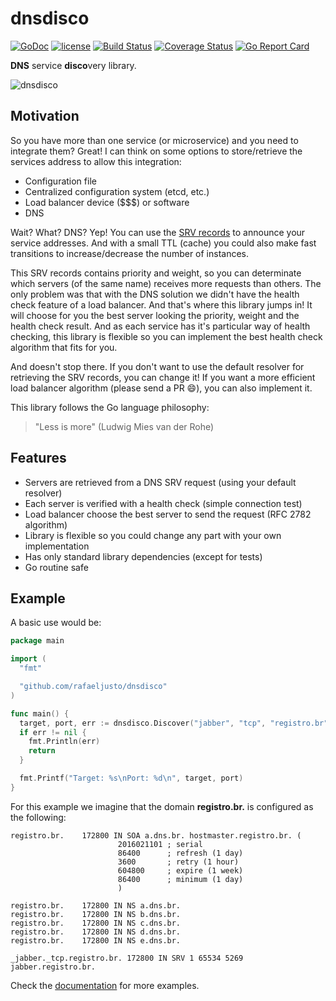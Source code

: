 dnsdisco
========

[![GoDoc](https://godoc.org/github.com/rafaeljusto/dnsdisco?status.png)](https://godoc.org/github.com/rafaeljusto/dnsdisco)
[![license](http://img.shields.io/badge/license-MIT-blue.svg)](https://raw.githubusercontent.com/rafaeljusto/dnsdisco/master/LICENSE)
[![Build Status](https://travis-ci.org/rafaeljusto/dnsdisco.png?branch=master)](https://travis-ci.org/rafaeljusto/dnsdisco)
[![Coverage Status](https://coveralls.io/repos/github/rafaeljusto/dnsdisco/badge.svg?branch=master)](https://coveralls.io/github/rafaeljusto/dnsdisco?branch=master)
[![Go Report Card](https://goreportcard.com/badge/github.com/rafaeljusto/dnsdisco)](https://goreportcard.com/report/github.com/rafaeljusto/dnsdisco)

**DNS** service **disco**very library.

![dnsdisco](https://raw.githubusercontent.com/rafaeljusto/dnsdisco/master/dnsdisco.gif)

Motivation
----------

So you have more than one service (or microservice) and you need to integrate
them? Great! I can think on some options to store/retrieve the services address
to allow this integration:

* Configuration file
* Centralized configuration system (etcd, etc.)
* Load balancer device ($$$) or software
* DNS

Wait? What? DNS? Yep! You can use the [SRV
records](https://tools.ietf.org/html/rfc2782) to announce your service
addresses. And with a small TTL (cache) you could also make fast transitions to
increase/decrease the number of instances.

This SRV records contains priority and weight, so you can determinate which
servers (of the same name) receives more requests than others. The only problem
was that with the DNS solution we didn't have the health check feature of a load
balancer. And that's where this library jumps in! It will choose for you the
best server looking the priority, weight and the health check result. And as
each service has it's particular way of health checking, this library is
flexible so you can implement the best health check algorithm that fits for you.

And doesn't stop there. If you don't want to use the default resolver for
retrieving the SRV records, you can change it! If you want a more efficient load
balancer algorithm (please send a PR :smile:), you can also implement it.

This library follows the Go language philosophy:
> "Less is more" (Ludwig Mies van der Rohe)


Features
--------

* Servers are retrieved from a DNS SRV request (using your default resolver)
* Each server is verified with a health check (simple connection test)
* Load balancer choose the best server to send the request (RFC 2782 algorithm)
* Library is flexible so you could change any part with your own implementation
* Has only standard library dependencies (except for tests)
* Go routine safe


Example
-------

A basic use would be:

```go
package main

import (
  "fmt"

  "github.com/rafaeljusto/dnsdisco"
)

func main() {
  target, port, err := dnsdisco.Discover("jabber", "tcp", "registro.br")
  if err != nil {
    fmt.Println(err)
    return
  }

  fmt.Printf("Target: %s\nPort: %d\n", target, port)
}
```

For this example we imagine that the domain **registro.br.** is configured as
the following:

```dns
registro.br.    172800 IN SOA a.dns.br. hostmaster.registro.br. (
                        2016021101 ; serial
                        86400      ; refresh (1 day)
                        3600       ; retry (1 hour)
                        604800     ; expire (1 week)
                        86400      ; minimum (1 day)
                        )

registro.br.    172800 IN NS a.dns.br.
registro.br.    172800 IN NS b.dns.br.
registro.br.    172800 IN NS c.dns.br.
registro.br.    172800 IN NS d.dns.br.
registro.br.    172800 IN NS e.dns.br.

_jabber._tcp.registro.br. 172800 IN SRV	1 65534 5269 jabber.registro.br.
```

Check the [documentation](https://godoc.org/github.com/rafaeljusto/dnsdisco) for
more examples.
